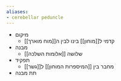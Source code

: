 ```yaml
---
aliases:
- cerebellar peduncle
---
```

- מיקום
	- קדמי ל[[מוחון]] בינו לבין ה[[מוח מוארך]]
- מבנה
	- שלושה [[אלומות השלכה]]
- תפקיד
	- מחבר בין [[המיספרות המוחון]] ל[[גשר]]
- תת מבנה